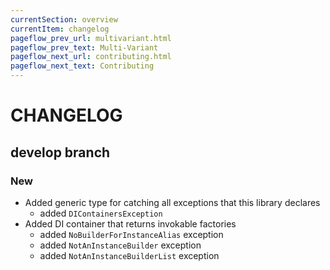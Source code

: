 ```yaml
---
currentSection: overview
currentItem: changelog
pageflow_prev_url: multivariant.html
pageflow_prev_text: Multi-Variant
pageflow_next_url: contributing.html
pageflow_next_text: Contributing
---
```

# CHANGELOG

## develop branch

### New

* Added generic type for catching all exceptions that this library declares
  - added `DIContainersException`
* Added DI container that returns invokable factories
  - added `NoBuilderForInstanceAlias` exception
  - added `NotAnInstanceBuilder` exception
  - added `NotAnInstanceBuilderList` exception
